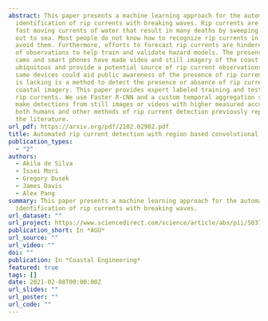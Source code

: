 ```yaml
---
abstract: This paper presents a machine learning approach for the automatic
  identification of rip currents with breaking waves. Rip currents are dangerous
  fast moving currents of water that result in many deaths by sweeping people
  out to sea. Most people do not know how to recognize rip currents in order to
  avoid them. Furthermore, efforts to forecast rip currents are hindered by lack
  of observations to help train and validate hazard models. The presence of web
  cams and smart phones have made video and still imagery of the coast
  ubiquitous and provide a potential source of rip current observations. These
  same devices could aid public awareness of the presence of rip currents. What
  is lacking is a method to detect the presence or absence of rip currents from
  coastal imagery. This paper provides expert labeled training and test data for
  rip currents. We use Faster R-CNN and a custom temporal aggregation stage to
  make detections from still images or videos with higher measured accuracy than
  both humans and other methods of rip current detection previously reported in
  the literature.
url_pdf: https://arxiv.org/pdf/2102.02902.pdf
title: Automated rip current detection with region based convolutional neural networks
publication_types:
  - "2"
authors:
  - Akila de Silva
  - Issei Mori
  - Gregory Dusek
  - James Davis
  - Alex Pang
summary: This paper presents a machine learning approach for the automatic
  identification of rip currents with breaking waves.
url_dataset: ""
url_project: https://www.sciencedirect.com/science/article/abs/pii/S0378383921000193
publication_short: In *AGU*
url_source: ""
url_video: ""
doi: ""
publication: In *Coastal Engineering*
featured: true
tags: []
date: 2021-02-08T00:00:00Z
url_slides: ""
url_poster: ""
url_code: ""
---
```

